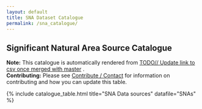 ```yaml
---
layout: default
title: SNA Dataset Catalogue
permalink: /sna_catalogue/
---
```


## Significant Natural Area Source Catalogue


<div class="tip-box">
  <strong>Note:</strong> This catalogue is automatically rendered from 
  <a href="_data/SNA.csv">TODO// Update link to csv once merged with master</a> .
</div>


<div class="tip-box">
  <strong>Contributing:</strong> Please see 
  <a href="{{ site.baseurl }}/contributing/index.html">Contribute / Contact</a> 
  for information on contributing and how you can update this table.
</div>


{% include catalogue_table.html title="SNA Data sources" datafile="SNAs" %}
